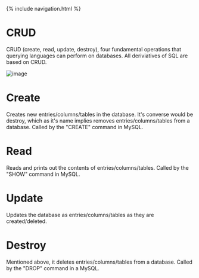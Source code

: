 {% include navigation.html %}

# CRUD
CRUD (create, read, update, destroy), four fundamental operations that querying languages can perform on databases.  All deriviatives of SQL are based on CRUD.

![image](https://res.cloudinary.com/practicaldev/image/fetch/s--O2cjB-id--/c_imagga_scale,f_auto,fl_progressive,h_420,q_auto,w_1000/https://thepracticaldev.s3.amazonaws.com/i/a3exuz06e9h212pandfr.png)

# Create
Creates new entries/columns/tables in the database.  It's converse would be destroy, which as it's name implies removes entries/columns/tables from a database.  Called by the "CREATE" command in MySQL.

# Read
Reads and prints out the contents of entries/columns/tables.  Called by the "SHOW" command in MySQL.

# Update
Updates the database as entries/columns/tables as they are created/deleted.

# Destroy
Mentioned above, it deletes entries/columns/tables from a database.  Called by the "DROP" command in a MySQL.
